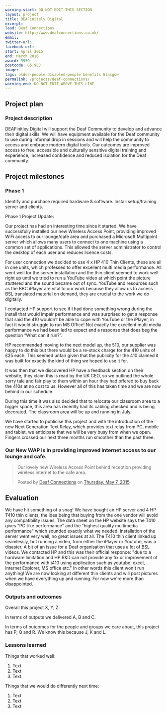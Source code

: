 ```yaml
---
warning-start: DO NOT EDIT THIS SECTION
layout: project
title: DEAFinitely Digital
excerpt: 
lead: Deaf Connections 
website: http://www.deafconnections.co.uk/
email: 
twitter-url: 
facebook-url: 
start: April 2015
end: March 2016
award: 9959
postcode: G5 9EJ
image:
tags: older-people disabled-people benefits Glasgow
permalink: /projects/deaf-connections/
warning-end: DO NOT EDIT ABOVE THIS LINE
---
```


## Project plan

### Project description

DEAFinitley Digital will support the Deaf Community to develop and advance their digital skills. We will have equipment available for the Deaf community to use during informal drop in sessions and will help the community to access and embrace modern digital tools. Our outcomes are improved access to free, accessible and culturally sensitive digital training and experience, increased confidence and reduced isolation for the Deaf community.


## Project milestones

### Phase 1

Identify and purchase required hardware & software. Install setup/training server and clients.

Phase 1 Project Update: 

Our project has had an interesting time since it started. We have successfully installed our new Wireless Access Point, providing improved WiFi access to our lounge/café area and purchased a Microsoft Multipoint server which allows many users to connect to one machine using a common set of applications. This allowed the server administrator to control the desktop of each user and reduces licence costs. 

For user connection we decided to use 4 x HP 410 Thin Clients, these are all in one units, which professed to offer excellent multi media performance. All went well for the server installation and the thin client seemed to work well right up until we tried to run a YouTube video at which point the picture stuttered and the sound became out of sync. YouTube and resources such as the BBC iPlayer are vital  to our work because they allow us to access BSL translated material on demand, they are crucial to the work we do digitally.

I contacted HP support to see if I had done something wrong during the install that would impair performance and was surprised to get a response that said the 410 wouldn’t be able to cope with YouTube or the iPlayer, in fact it would struggle to run MS Office! Not exactly the excellent multi media performance we had been led to expect and a response that does beg the question “What can it run?”. 

HP recommended moving to the next model up, the 510, our supplier was happy to do this but there would be a re-stock charge for the 410 units of £25 each. This seemed unfair given that the publicity for the 410 claimed it was built for exactly the kind of thing we hoped to use it for.

It was then that we discovered HP have a feedback section on their website, they claim this is read by the UK CEO, so we outlined the whole sorry tale and fair play to them within an hour they had offered to buy back the 410s at no cost to us.
However all of this has taken time and we are now behind in our schedule.

During this time it was also decided that to relocate our classroom area to a bigger space, this area has recently had its cabling checked and is being decorated. The classroom area will be up and running in July.

We have started to publicise this project and with the introduction of the new Next Generation Text Relay, which provides text relay from PC, mobile and tablet, we anticipate that we will be very busy from when we open.
Fingers crossed our next three months run smoother than the past three.


### Our New WAP is in providing improved internet access to our lounge and cafe.

<div id="fb-root"></div><script>(function(d, s, id) {  var js, fjs = d.getElementsByTagName(s)[0];  if (d.getElementById(id)) return;  js = d.createElement(s); js.id = id;  js.src = "//connect.facebook.net/en_US/sdk.js#xfbml=1&version=v2.3";  fjs.parentNode.insertBefore(js, fjs);}(document, 'script', 'facebook-jssdk'));</script><div class="fb-post" data-href="https://www.facebook.com/Deafconnections/posts/1062281897120295:0" data-width="500"><div class="fb-xfbml-parse-ignore"><blockquote cite="https://www.facebook.com/Deafconnections/posts/1062281897120295:0"><p>Our lovely new Wireless Access Point behind reception providing wireless internet to the cafe area.</p>Posted by <a href="https://www.facebook.com/Deafconnections">Deaf Connections</a> on <a href="https://www.facebook.com/Deafconnections/posts/1062281897120295:0">Thursday, May 7, 2015</a></blockquote></div></div>



## Evaluation

We have hit something of a snag! We have bought an HP server and 4 HP T410 thin clients, the idea being that buying from the one vendor will avoid any compatibility issues. The data sheet on the HP website says the T410 gives "PC-like performance" and the "highest quality multimedia performance" which sounded exactly what we needed.
Installation of the server went very well, no great issues at all. The T410 thin client linked up seamlessly, but running a video, from either the iPlayer or Youtube, was a disaster.
A bit of an issue for a Deaf organisation that uses a lot of BSL videos.
We contacted HP and this was their official responce: "due to a hardware limitation and HP R&D can not provide any fix or improvement of the performance with t410 using application such as youtube, excel, Internet Explorer, MS office etc."
In other words this client won't run anything!
We are now looking at different thin clients and will post pictures when we have everything up and running.
For now we're more than disappointed.

### Outputs and outcomes

Overall this project X, Y, Z.

In terms of outputs we delivered A, B and C.

In terms of outcomes for the people and groups we care about, this project has P, Q and R. We know this because J, K and L.

### Lessons learned

Things that worked well:

1. Text
2. Text
3. Text

Things that we would do differently next time:

1. Text
2. Text
3. Text
